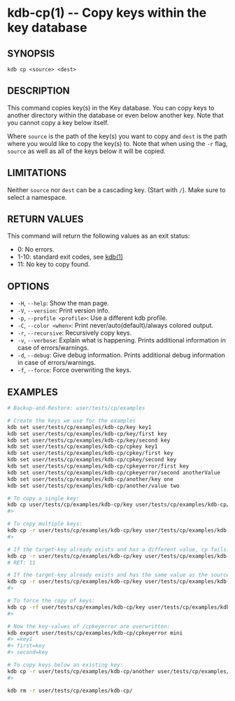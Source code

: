 # kdb-cp(1) -- Copy keys within the key database

## SYNOPSIS

`kdb cp <source> <dest>`

## DESCRIPTION

This command copies key(s) in the Key database.
You can copy keys to another directory within the database or even below another key.
Note that you cannot copy a key below itself.

Where `source` is the path of the key(s) you want to copy and `dest` is the path where you would like to copy the key(s) to.
Note that when using the `-r` flag, `source` as well as all of the keys below it will be copied.

## LIMITATIONS

Neither `source` nor `dest` can be a cascading key.
(Start with `/`).
Make sure to select a namespace.

## RETURN VALUES

This command will return the following values as an exit status:

- 0:
  No errors.
- 1-10:
  standard exit codes, see [kdb(1)](kdb.md)
- 11:
  No key to copy found.

## OPTIONS

- `-H`, `--help`:
  Show the man page.
- `-V`, `--version`:
  Print version info.
- `-p`, `--profile <profile>`:
  Use a different kdb profile.
- `-C`, `--color <when>`:
  Print never/auto(default)/always colored output.
- `-r`, `--recursive`:
  Recursively copy keys.
- `-v`, `--verbose`:
  Explain what is happening. Prints additional information in case of errors/warnings.
- `-d`, `--debug`:
  Give debug information. Prints additional debug information in case of errors/warnings.
- `-f`, `--force`:
  Force overwriting the keys.

## EXAMPLES

```sh
# Backup-and-Restore: user/tests/cp/examples

# Create the keys we use for the examples
kdb set user/tests/cp/examples/kdb-cp/key key1
kdb set user/tests/cp/examples/kdb-cp/key/first key
kdb set user/tests/cp/examples/kdb-cp/key/second key
kdb set user/tests/cp/examples/kdb-cp/cpkey key1
kdb set user/tests/cp/examples/kdb-cp/cpkey/first key
kdb set user/tests/cp/examples/kdb-cp/cpkey/second key
kdb set user/tests/cp/examples/kdb-cp/cpkeyerror/first key
kdb set user/tests/cp/examples/kdb-cp/cpkeyerror/second anotherValue
kdb set user/tests/cp/examples/kdb-cp/another/key one
kdb set user/tests/cp/examples/kdb-cp/another/value two

# To copy a single key:
kdb cp user/tests/cp/examples/kdb-cp/key user/tests/cp/examples/kdb-cp/key2
#>

# To copy multiple keys:
kdb cp -r user/tests/cp/examples/kdb-cp/key user/tests/cp/examples/kdb-cp/copied
#>

# If the target-key already exists and has a different value, cp fails:
kdb cp -r user/tests/cp/examples/kdb-cp/key user/tests/cp/examples/kdb-cp/cpkeyerror
# RET: 11

# If the target-key already exists and has the same value as the source, everything is fine:
kdb cp -r user/tests/cp/examples/kdb-cp/key user/tests/cp/examples/kdb-cp/cpkey
#>

# To force the copy of keys:
kdb cp -rf user/tests/cp/examples/kdb-cp/key user/tests/cp/examples/kdb-cp/cpkeyerror
#>

# Now the key-values of /cpkeyerror are overwritten:
kdb export user/tests/cp/examples/kdb-cp/cpkeyerror mini
#> =key1
#> first=key
#> second=key

# To copy keys below an existing key:
kdb cp -r user/tests/cp/examples/kdb-cp/another user/tests/cp/examples/kdb-cp/another/key
#>

kdb rm -r user/tests/cp/examples/kdb-cp/
```
